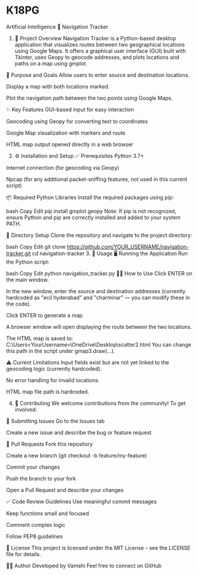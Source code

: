 # K18PG
Artificial Intelligence
🧭 Navigation Tracker
1. 🚀 Project Overview
Navigation Tracker is a Python-based desktop application that visualizes routes between two geographical locations using Google Maps. It offers a graphical user interface (GUI) built with Tkinter, uses Geopy to geocode addresses, and plots locations and paths on a map using gmplot.

🎯 Purpose and Goals
Allow users to enter source and destination locations.

Display a map with both locations marked.

Plot the navigation path between the two points using Google Maps.

✨ Key Features
GUI-based input for easy interaction

Geocoding using Geopy for converting text to coordinates

Google Map visualization with markers and route

HTML map output opened directly in a web browser

2. ⚙️ Installation and Setup
✅ Prerequisites
Python 3.7+

Internet connection (for geocoding via Geopy)

Npcap (for any additional packet-sniffing features, not used in this current script)

📦 Required Python Libraries
Install the required packages using pip:

bash
Copy
Edit
pip install gmplot geopy
Note: If pip is not recognized, ensure Python and pip are correctly installed and added to your system PATH.

🧱 Directory Setup
Clone the repository and navigate to the project directory:

bash
Copy
Edit
git clone https://github.com/YOUR_USERNAME/navigation-tracker.git
cd navigation-tracker
3. 📌 Usage
🖥️ Running the Application
Run the Python script:

bash
Copy
Edit
python navigation_tracker.py
👨‍💻 How to Use
Click ENTER on the main window.

In the new window, enter the source and destination addresses (currently hardcoded as "ecil hyderabad" and "charminar" — you can modify these in the code).

Click ENTER to generate a map.

A browser window will open displaying the route between the two locations.

The HTML map is saved to:
C:\Users\<YourUsername>\OneDrive\Desktop\scatter2.html
You can change this path in the script under gmap3.draw(...).

⚠️ Current Limitations
Input fields exist but are not yet linked to the geocoding logic (currently hardcoded).

No error handling for invalid locations.

HTML map file path is hardcoded.

4. 🤝 Contributing
We welcome contributions from the community! To get involved:

🐞 Submitting Issues
Go to the Issues tab

Create a new issue and describe the bug or feature request

🔀 Pull Requests
Fork this repository

Create a new branch (git checkout -b feature/my-feature)

Commit your changes

Push the branch to your fork

Open a Pull Request and describe your changes

✅ Code Review Guidelines
Use meaningful commit messages

Keep functions small and focused

Comment complex logic

Follow PEP8 guidelines

📜 License
This project is licensed under the MIT License – see the LICENSE file for details.

🙋‍♂️ Author
Developed by Vamshi
Feel free to connect on GitHub
